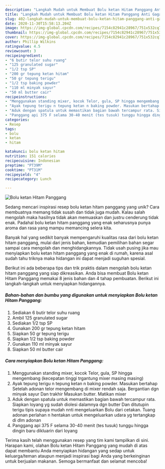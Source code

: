 ```yaml
---
description: "Langkah Mudah untuk Membuat Bolu ketan Hitam Panggang Anti Gagal"
title: "Langkah Mudah untuk Membuat Bolu ketan Hitam Panggang Anti Gagal"
slug: 402-langkah-mudah-untuk-membuat-bolu-ketan-hitam-panggang-anti-gagal
date: 2020-11-30T15:58:13.204Z
image: https://img-global.cpcdn.com/recipes/7154c82941c28967/751x532cq70/bolu-ketan-hitam-panggang-foto-resep-utama.jpg
thumbnail: https://img-global.cpcdn.com/recipes/7154c82941c28967/751x532cq70/bolu-ketan-hitam-panggang-foto-resep-utama.jpg
cover: https://img-global.cpcdn.com/recipes/7154c82941c28967/751x532cq70/bolu-ketan-hitam-panggang-foto-resep-utama.jpg
author: Phillip Wilkins
ratingvalue: 4.5
reviewcount: 3
recipeingredient:
- "6 butir telor suhu ruang"
- "125 granulated sugar"
- "1/2 tsp SP"
- "200 gr tepung ketan hitam"
- "50 gr tepung terigu"
- "1/2 tsp baking powder"
- "110 ml minyak sayur"
- "50 ml butter cair"
recipeinstructions:
- "Menggunakan standing mixer, kocok Telor, gula, SP hingga mengembang (kecepatan tinggi trgantung mixer masing masing)"
- "Ayak tepung terigu n tepung ketan n baking powder. Masukan bertahap Setelah adonan telor mengembang di mixer rendah saja. Bergantian dgn minyak sayur Dan trakhir Masukan butter. Matikan mixer"
- "Aduk dengan spatula untuk memastikan bagian bawah tercampur rata. Siapkan loyang yg sudah diolesi dalamnya dgn butter Dan ditutupin terigu tipis supaya mudah nnti mengeluarkan Bolu dari cetakan. Tuang adonan perlahan n hentakan untuk mengeluarkan udara yg tertangkap di dlm adonan"
- "Panggang api 375 F selama 30-40 menit (tes tusuk) tunggu hingga dingin baru dikluarin dari loyang"
categories:
- Resep
tags:
- bolu
- ketan
- hitam

katakunci: bolu ketan hitam 
nutrition: 151 calories
recipecuisine: Indonesian
preptime: "PT39M"
cooktime: "PT31M"
recipeyield: "4"
recipecategory: Lunch

---
```



![Bolu ketan Hitam Panggang](https://img-global.cpcdn.com/recipes/7154c82941c28967/751x532cq70/bolu-ketan-hitam-panggang-foto-resep-utama.jpg)

Sedang mencari inspirasi resep bolu ketan hitam panggang yang unik? Cara membuatnya memang tidak susah dan tidak juga mudah. Kalau salah mengolah maka hasilnya tidak akan memuaskan dan justru cenderung tidak enak. Padahal bolu ketan hitam panggang yang enak seharusnya punya aroma dan rasa yang mampu memancing selera kita.



Banyak hal yang sedikit banyak mempengaruhi kualitas rasa dari bolu ketan hitam panggang, mulai dari jenis bahan, kemudian pemilihan bahan segar sampai cara mengolah dan menghidangkannya. Tidak usah pusing jika mau menyiapkan bolu ketan hitam panggang yang enak di rumah, karena asal sudah tahu triknya maka hidangan ini dapat menjadi suguhan spesial.


Berikut ini ada beberapa tips dan trik praktis dalam mengolah bolu ketan hitam panggang yang siap dikreasikan. Anda bisa membuat Bolu ketan Hitam Panggang memakai 8 jenis bahan dan 4 tahap pembuatan. Berikut ini langkah-langkah untuk menyiapkan hidangannya.

<!--inarticleads1-->

##### Bahan-bahan dan bumbu yang digunakan untuk menyiapkan Bolu ketan Hitam Panggang:

1. Sediakan 6 butir telor suhu ruang
1. Ambil 125 granulated sugar
1. Sediakan 1/2 tsp SP
1. Gunakan 200 gr tepung ketan hitam
1. Siapkan 50 gr tepung terigu
1. Siapkan 1/2 tsp baking powder
1. Gunakan 110 ml minyak sayur
1. Siapkan 50 ml butter cair




<!--inarticleads2-->

##### Cara menyiapkan Bolu ketan Hitam Panggang:

1. Menggunakan standing mixer, kocok Telor, gula, SP hingga mengembang (kecepatan tinggi trgantung mixer masing masing)
1. Ayak tepung terigu n tepung ketan n baking powder. Masukan bertahap Setelah adonan telor mengembang di mixer rendah saja. Bergantian dgn minyak sayur Dan trakhir Masukan butter. Matikan mixer
1. Aduk dengan spatula untuk memastikan bagian bawah tercampur rata. Siapkan loyang yg sudah diolesi dalamnya dgn butter Dan ditutupin terigu tipis supaya mudah nnti mengeluarkan Bolu dari cetakan. Tuang adonan perlahan n hentakan untuk mengeluarkan udara yg tertangkap di dlm adonan
1. Panggang api 375 F selama 30-40 menit (tes tusuk) tunggu hingga dingin baru dikluarin dari loyang




Terima kasih telah menggunakan resep yang tim kami tampilkan di sini. Harapan kami, olahan Bolu ketan Hitam Panggang yang mudah di atas dapat membantu Anda menyiapkan hidangan yang sedap untuk keluarga/teman ataupun menjadi inspirasi bagi Anda yang berkeinginan untuk berjualan makanan. Semoga bermanfaat dan selamat mencoba!
